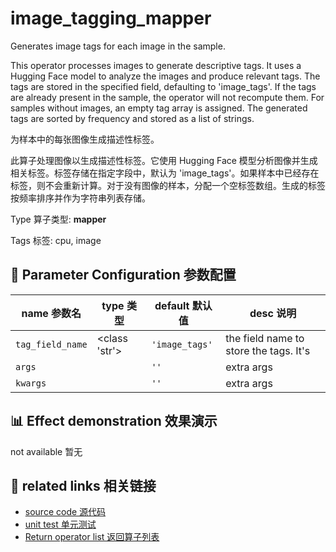 # image_tagging_mapper

Generates image tags for each image in the sample.

This operator processes images to generate descriptive tags. It uses a Hugging Face model to analyze the images and produce relevant tags. The tags are stored in the specified field, defaulting to 'image_tags'. If the tags are already present in the sample, the operator will not recompute them. For samples without images, an empty tag array is assigned. The generated tags are sorted by frequency and stored as a list of strings.

为样本中的每张图像生成描述性标签。

此算子处理图像以生成描述性标签。它使用 Hugging Face 模型分析图像并生成相关标签。标签存储在指定字段中，默认为 'image_tags'。如果样本中已经存在标签，则不会重新计算。对于没有图像的样本，分配一个空标签数组。生成的标签按频率排序并作为字符串列表存储。

Type 算子类型: **mapper**

Tags 标签: cpu, image

## 🔧 Parameter Configuration 参数配置
| name 参数名 | type 类型 | default 默认值 | desc 说明 |
|--------|------|--------|------|
| `tag_field_name` | <class 'str'> | `'image_tags'` | the field name to store the tags. It's |
| `args` |  | `''` | extra args |
| `kwargs` |  | `''` | extra args |

## 📊 Effect demonstration 效果演示
not available 暂无

## 🔗 related links 相关链接
- [source code 源代码](../../../data_juicer/ops/mapper/image_tagging_mapper.py)
- [unit test 单元测试](../../../tests/ops/mapper/test_image_tagging_mapper.py)
- [Return operator list 返回算子列表](../../Operators.md)
